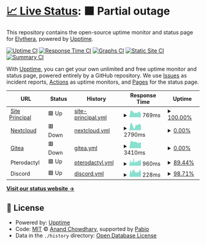 # [📈 Live Status](https://status.elythera.com): <!--live status--> **🟧 Partial outage**

This repository contains the open-source uptime monitor and status page for [Elythera](elythera.com), powered by [Upptime](https://github.com/upptime/upptime).

[![Uptime CI](https://github.com/Elythera/Status/workflows/Uptime%20CI/badge.svg)](https://github.com/Elythera/Status/actions?query=workflow%3A%22Uptime+CI%22)
[![Response Time CI](https://github.com/Elythera/Status/workflows/Response%20Time%20CI/badge.svg)](https://github.com/Elythera/Status/actions?query=workflow%3A%22Response+Time+CI%22)
[![Graphs CI](https://github.com/Elythera/Status/workflows/Graphs%20CI/badge.svg)](https://github.com/Elythera/Status/actions?query=workflow%3A%22Graphs+CI%22)
[![Static Site CI](https://github.com/Elythera/Status/workflows/Static%20Site%20CI/badge.svg)](https://github.com/Elythera/Status/actions?query=workflow%3A%22Static+Site+CI%22)
[![Summary CI](https://github.com/Elythera/Status/workflows/Summary%20CI/badge.svg)](https://github.com/Elythera/Status/actions?query=workflow%3A%22Summary+CI%22)

With [Upptime](https://upptime.js.org), you can get your own unlimited and free uptime monitor and status page, powered entirely by a GitHub repository. We use [Issues](https://github.com/Elythera/Status/issues) as incident reports, [Actions](https://github.com/Elythera/Status/actions) as uptime monitors, and [Pages](https://status.elythera.com) for the status page.

<!--start: status pages-->
<!-- This summary is generated by Upptime (https://github.com/upptime/upptime) -->
<!-- Do not edit this manually, your changes will be overwritten -->
<!-- prettier-ignore -->
| URL | Status | History | Response Time | Uptime |
| --- | ------ | ------- | ------------- | ------ |
| <img alt="" src="https://icons.duckduckgo.com/ip3/www.elythera.com.ico" height="13"> [Site Principal](https://www.elythera.com) | 🟩 Up | [site-principal.yml](https://github.com/Elythera/Status/commits/HEAD/history/site-principal.yml) | <details><summary><img alt="Response time graph" src="./graphs/site-principal/response-time-week.png" height="20"> 769ms</summary><br><a href="https://status.elythera.com/history/site-principal"><img alt="Response time 908" src="https://img.shields.io/endpoint?url=https%3A%2F%2Fraw.githubusercontent.com%2FElythera%2FStatus%2FHEAD%2Fapi%2Fsite-principal%2Fresponse-time.json"></a><br><a href="https://status.elythera.com/history/site-principal"><img alt="24-hour response time 514" src="https://img.shields.io/endpoint?url=https%3A%2F%2Fraw.githubusercontent.com%2FElythera%2FStatus%2FHEAD%2Fapi%2Fsite-principal%2Fresponse-time-day.json"></a><br><a href="https://status.elythera.com/history/site-principal"><img alt="7-day response time 769" src="https://img.shields.io/endpoint?url=https%3A%2F%2Fraw.githubusercontent.com%2FElythera%2FStatus%2FHEAD%2Fapi%2Fsite-principal%2Fresponse-time-week.json"></a><br><a href="https://status.elythera.com/history/site-principal"><img alt="30-day response time 921" src="https://img.shields.io/endpoint?url=https%3A%2F%2Fraw.githubusercontent.com%2FElythera%2FStatus%2FHEAD%2Fapi%2Fsite-principal%2Fresponse-time-month.json"></a><br><a href="https://status.elythera.com/history/site-principal"><img alt="1-year response time 908" src="https://img.shields.io/endpoint?url=https%3A%2F%2Fraw.githubusercontent.com%2FElythera%2FStatus%2FHEAD%2Fapi%2Fsite-principal%2Fresponse-time-year.json"></a></details> | <details><summary><a href="https://status.elythera.com/history/site-principal">100.00%</a></summary><a href="https://status.elythera.com/history/site-principal"><img alt="All-time uptime 100.00%" src="https://img.shields.io/endpoint?url=https%3A%2F%2Fraw.githubusercontent.com%2FElythera%2FStatus%2FHEAD%2Fapi%2Fsite-principal%2Fuptime.json"></a><br><a href="https://status.elythera.com/history/site-principal"><img alt="24-hour uptime 100.00%" src="https://img.shields.io/endpoint?url=https%3A%2F%2Fraw.githubusercontent.com%2FElythera%2FStatus%2FHEAD%2Fapi%2Fsite-principal%2Fuptime-day.json"></a><br><a href="https://status.elythera.com/history/site-principal"><img alt="7-day uptime 100.00%" src="https://img.shields.io/endpoint?url=https%3A%2F%2Fraw.githubusercontent.com%2FElythera%2FStatus%2FHEAD%2Fapi%2Fsite-principal%2Fuptime-week.json"></a><br><a href="https://status.elythera.com/history/site-principal"><img alt="30-day uptime 100.00%" src="https://img.shields.io/endpoint?url=https%3A%2F%2Fraw.githubusercontent.com%2FElythera%2FStatus%2FHEAD%2Fapi%2Fsite-principal%2Fuptime-month.json"></a><br><a href="https://status.elythera.com/history/site-principal"><img alt="1-year uptime 100.00%" src="https://img.shields.io/endpoint?url=https%3A%2F%2Fraw.githubusercontent.com%2FElythera%2FStatus%2FHEAD%2Fapi%2Fsite-principal%2Fuptime-year.json"></a></details>
| <img alt="" src="https://icons.duckduckgo.com/ip3/nc.elythera.com.ico" height="13"> [Nextcloud](https://nc.elythera.com) | 🟥 Down | [nextcloud.yml](https://github.com/Elythera/Status/commits/HEAD/history/nextcloud.yml) | <details><summary><img alt="Response time graph" src="./graphs/nextcloud/response-time-week.png" height="20"> 2790ms</summary><br><a href="https://status.elythera.com/history/nextcloud"><img alt="Response time 1337" src="https://img.shields.io/endpoint?url=https%3A%2F%2Fraw.githubusercontent.com%2FElythera%2FStatus%2FHEAD%2Fapi%2Fnextcloud%2Fresponse-time.json"></a><br><a href="https://status.elythera.com/history/nextcloud"><img alt="24-hour response time 3664" src="https://img.shields.io/endpoint?url=https%3A%2F%2Fraw.githubusercontent.com%2FElythera%2FStatus%2FHEAD%2Fapi%2Fnextcloud%2Fresponse-time-day.json"></a><br><a href="https://status.elythera.com/history/nextcloud"><img alt="7-day response time 2790" src="https://img.shields.io/endpoint?url=https%3A%2F%2Fraw.githubusercontent.com%2FElythera%2FStatus%2FHEAD%2Fapi%2Fnextcloud%2Fresponse-time-week.json"></a><br><a href="https://status.elythera.com/history/nextcloud"><img alt="30-day response time 1835" src="https://img.shields.io/endpoint?url=https%3A%2F%2Fraw.githubusercontent.com%2FElythera%2FStatus%2FHEAD%2Fapi%2Fnextcloud%2Fresponse-time-month.json"></a><br><a href="https://status.elythera.com/history/nextcloud"><img alt="1-year response time 1337" src="https://img.shields.io/endpoint?url=https%3A%2F%2Fraw.githubusercontent.com%2FElythera%2FStatus%2FHEAD%2Fapi%2Fnextcloud%2Fresponse-time-year.json"></a></details> | <details><summary><a href="https://status.elythera.com/history/nextcloud">0.00%</a></summary><a href="https://status.elythera.com/history/nextcloud"><img alt="All-time uptime 64.17%" src="https://img.shields.io/endpoint?url=https%3A%2F%2Fraw.githubusercontent.com%2FElythera%2FStatus%2FHEAD%2Fapi%2Fnextcloud%2Fuptime.json"></a><br><a href="https://status.elythera.com/history/nextcloud"><img alt="24-hour uptime 0.00%" src="https://img.shields.io/endpoint?url=https%3A%2F%2Fraw.githubusercontent.com%2FElythera%2FStatus%2FHEAD%2Fapi%2Fnextcloud%2Fuptime-day.json"></a><br><a href="https://status.elythera.com/history/nextcloud"><img alt="7-day uptime 0.00%" src="https://img.shields.io/endpoint?url=https%3A%2F%2Fraw.githubusercontent.com%2FElythera%2FStatus%2FHEAD%2Fapi%2Fnextcloud%2Fuptime-week.json"></a><br><a href="https://status.elythera.com/history/nextcloud"><img alt="30-day uptime 27.44%" src="https://img.shields.io/endpoint?url=https%3A%2F%2Fraw.githubusercontent.com%2FElythera%2FStatus%2FHEAD%2Fapi%2Fnextcloud%2Fuptime-month.json"></a><br><a href="https://status.elythera.com/history/nextcloud"><img alt="1-year uptime 64.17%" src="https://img.shields.io/endpoint?url=https%3A%2F%2Fraw.githubusercontent.com%2FElythera%2FStatus%2FHEAD%2Fapi%2Fnextcloud%2Fuptime-year.json"></a></details>
| <img alt="" src="https://icons.duckduckgo.com/ip3/git.elythera.com.ico" height="13"> [Gitea](https://git.elythera.com) | 🟥 Down | [gitea.yml](https://github.com/Elythera/Status/commits/HEAD/history/gitea.yml) | <details><summary><img alt="Response time graph" src="./graphs/gitea/response-time-week.png" height="20"> 3410ms</summary><br><a href="https://status.elythera.com/history/gitea"><img alt="Response time 1179" src="https://img.shields.io/endpoint?url=https%3A%2F%2Fraw.githubusercontent.com%2FElythera%2FStatus%2FHEAD%2Fapi%2Fgitea%2Fresponse-time.json"></a><br><a href="https://status.elythera.com/history/gitea"><img alt="24-hour response time 3207" src="https://img.shields.io/endpoint?url=https%3A%2F%2Fraw.githubusercontent.com%2FElythera%2FStatus%2FHEAD%2Fapi%2Fgitea%2Fresponse-time-day.json"></a><br><a href="https://status.elythera.com/history/gitea"><img alt="7-day response time 3410" src="https://img.shields.io/endpoint?url=https%3A%2F%2Fraw.githubusercontent.com%2FElythera%2FStatus%2FHEAD%2Fapi%2Fgitea%2Fresponse-time-week.json"></a><br><a href="https://status.elythera.com/history/gitea"><img alt="30-day response time 2009" src="https://img.shields.io/endpoint?url=https%3A%2F%2Fraw.githubusercontent.com%2FElythera%2FStatus%2FHEAD%2Fapi%2Fgitea%2Fresponse-time-month.json"></a><br><a href="https://status.elythera.com/history/gitea"><img alt="1-year response time 1179" src="https://img.shields.io/endpoint?url=https%3A%2F%2Fraw.githubusercontent.com%2FElythera%2FStatus%2FHEAD%2Fapi%2Fgitea%2Fresponse-time-year.json"></a></details> | <details><summary><a href="https://status.elythera.com/history/gitea">0.00%</a></summary><a href="https://status.elythera.com/history/gitea"><img alt="All-time uptime 65.50%" src="https://img.shields.io/endpoint?url=https%3A%2F%2Fraw.githubusercontent.com%2FElythera%2FStatus%2FHEAD%2Fapi%2Fgitea%2Fuptime.json"></a><br><a href="https://status.elythera.com/history/gitea"><img alt="24-hour uptime 0.00%" src="https://img.shields.io/endpoint?url=https%3A%2F%2Fraw.githubusercontent.com%2FElythera%2FStatus%2FHEAD%2Fapi%2Fgitea%2Fuptime-day.json"></a><br><a href="https://status.elythera.com/history/gitea"><img alt="7-day uptime 0.00%" src="https://img.shields.io/endpoint?url=https%3A%2F%2Fraw.githubusercontent.com%2FElythera%2FStatus%2FHEAD%2Fapi%2Fgitea%2Fuptime-week.json"></a><br><a href="https://status.elythera.com/history/gitea"><img alt="30-day uptime 30.13%" src="https://img.shields.io/endpoint?url=https%3A%2F%2Fraw.githubusercontent.com%2FElythera%2FStatus%2FHEAD%2Fapi%2Fgitea%2Fuptime-month.json"></a><br><a href="https://status.elythera.com/history/gitea"><img alt="1-year uptime 65.50%" src="https://img.shields.io/endpoint?url=https%3A%2F%2Fraw.githubusercontent.com%2FElythera%2FStatus%2FHEAD%2Fapi%2Fgitea%2Fuptime-year.json"></a></details>
| <img alt="" src="https://icons.duckduckgo.com/ip3/null.ico" height="13"> Pterodactyl | 🟩 Up | [pterodactyl.yml](https://github.com/Elythera/Status/commits/HEAD/history/pterodactyl.yml) | <details><summary><img alt="Response time graph" src="./graphs/pterodactyl/response-time-week.png" height="20"> 960ms</summary><br><a href="https://status.elythera.com/history/pterodactyl"><img alt="Response time 985" src="https://img.shields.io/endpoint?url=https%3A%2F%2Fraw.githubusercontent.com%2FElythera%2FStatus%2FHEAD%2Fapi%2Fpterodactyl%2Fresponse-time.json"></a><br><a href="https://status.elythera.com/history/pterodactyl"><img alt="24-hour response time 718" src="https://img.shields.io/endpoint?url=https%3A%2F%2Fraw.githubusercontent.com%2FElythera%2FStatus%2FHEAD%2Fapi%2Fpterodactyl%2Fresponse-time-day.json"></a><br><a href="https://status.elythera.com/history/pterodactyl"><img alt="7-day response time 960" src="https://img.shields.io/endpoint?url=https%3A%2F%2Fraw.githubusercontent.com%2FElythera%2FStatus%2FHEAD%2Fapi%2Fpterodactyl%2Fresponse-time-week.json"></a><br><a href="https://status.elythera.com/history/pterodactyl"><img alt="30-day response time 1001" src="https://img.shields.io/endpoint?url=https%3A%2F%2Fraw.githubusercontent.com%2FElythera%2FStatus%2FHEAD%2Fapi%2Fpterodactyl%2Fresponse-time-month.json"></a><br><a href="https://status.elythera.com/history/pterodactyl"><img alt="1-year response time 985" src="https://img.shields.io/endpoint?url=https%3A%2F%2Fraw.githubusercontent.com%2FElythera%2FStatus%2FHEAD%2Fapi%2Fpterodactyl%2Fresponse-time-year.json"></a></details> | <details><summary><a href="https://status.elythera.com/history/pterodactyl">89.44%</a></summary><a href="https://status.elythera.com/history/pterodactyl"><img alt="All-time uptime 75.63%" src="https://img.shields.io/endpoint?url=https%3A%2F%2Fraw.githubusercontent.com%2FElythera%2FStatus%2FHEAD%2Fapi%2Fpterodactyl%2Fuptime.json"></a><br><a href="https://status.elythera.com/history/pterodactyl"><img alt="24-hour uptime 100.00%" src="https://img.shields.io/endpoint?url=https%3A%2F%2Fraw.githubusercontent.com%2FElythera%2FStatus%2FHEAD%2Fapi%2Fpterodactyl%2Fuptime-day.json"></a><br><a href="https://status.elythera.com/history/pterodactyl"><img alt="7-day uptime 89.44%" src="https://img.shields.io/endpoint?url=https%3A%2F%2Fraw.githubusercontent.com%2FElythera%2FStatus%2FHEAD%2Fapi%2Fpterodactyl%2Fuptime-week.json"></a><br><a href="https://status.elythera.com/history/pterodactyl"><img alt="30-day uptime 51.06%" src="https://img.shields.io/endpoint?url=https%3A%2F%2Fraw.githubusercontent.com%2FElythera%2FStatus%2FHEAD%2Fapi%2Fpterodactyl%2Fuptime-month.json"></a><br><a href="https://status.elythera.com/history/pterodactyl"><img alt="1-year uptime 75.63%" src="https://img.shields.io/endpoint?url=https%3A%2F%2Fraw.githubusercontent.com%2FElythera%2FStatus%2FHEAD%2Fapi%2Fpterodactyl%2Fuptime-year.json"></a></details>
| <img alt="" src="https://icons.duckduckgo.com/ip3/null.ico" height="13"> Discord | 🟩 Up | [discord.yml](https://github.com/Elythera/Status/commits/HEAD/history/discord.yml) | <details><summary><img alt="Response time graph" src="./graphs/discord/response-time-week.png" height="20"> 228ms</summary><br><a href="https://status.elythera.com/history/discord"><img alt="Response time 217" src="https://img.shields.io/endpoint?url=https%3A%2F%2Fraw.githubusercontent.com%2FElythera%2FStatus%2FHEAD%2Fapi%2Fdiscord%2Fresponse-time.json"></a><br><a href="https://status.elythera.com/history/discord"><img alt="24-hour response time 168" src="https://img.shields.io/endpoint?url=https%3A%2F%2Fraw.githubusercontent.com%2FElythera%2FStatus%2FHEAD%2Fapi%2Fdiscord%2Fresponse-time-day.json"></a><br><a href="https://status.elythera.com/history/discord"><img alt="7-day response time 228" src="https://img.shields.io/endpoint?url=https%3A%2F%2Fraw.githubusercontent.com%2FElythera%2FStatus%2FHEAD%2Fapi%2Fdiscord%2Fresponse-time-week.json"></a><br><a href="https://status.elythera.com/history/discord"><img alt="30-day response time 220" src="https://img.shields.io/endpoint?url=https%3A%2F%2Fraw.githubusercontent.com%2FElythera%2FStatus%2FHEAD%2Fapi%2Fdiscord%2Fresponse-time-month.json"></a><br><a href="https://status.elythera.com/history/discord"><img alt="1-year response time 217" src="https://img.shields.io/endpoint?url=https%3A%2F%2Fraw.githubusercontent.com%2FElythera%2FStatus%2FHEAD%2Fapi%2Fdiscord%2Fresponse-time-year.json"></a></details> | <details><summary><a href="https://status.elythera.com/history/discord">98.71%</a></summary><a href="https://status.elythera.com/history/discord"><img alt="All-time uptime 99.70%" src="https://img.shields.io/endpoint?url=https%3A%2F%2Fraw.githubusercontent.com%2FElythera%2FStatus%2FHEAD%2Fapi%2Fdiscord%2Fuptime.json"></a><br><a href="https://status.elythera.com/history/discord"><img alt="24-hour uptime 100.00%" src="https://img.shields.io/endpoint?url=https%3A%2F%2Fraw.githubusercontent.com%2FElythera%2FStatus%2FHEAD%2Fapi%2Fdiscord%2Fuptime-day.json"></a><br><a href="https://status.elythera.com/history/discord"><img alt="7-day uptime 98.71%" src="https://img.shields.io/endpoint?url=https%3A%2F%2Fraw.githubusercontent.com%2FElythera%2FStatus%2FHEAD%2Fapi%2Fdiscord%2Fuptime-week.json"></a><br><a href="https://status.elythera.com/history/discord"><img alt="30-day uptime 99.68%" src="https://img.shields.io/endpoint?url=https%3A%2F%2Fraw.githubusercontent.com%2FElythera%2FStatus%2FHEAD%2Fapi%2Fdiscord%2Fuptime-month.json"></a><br><a href="https://status.elythera.com/history/discord"><img alt="1-year uptime 99.70%" src="https://img.shields.io/endpoint?url=https%3A%2F%2Fraw.githubusercontent.com%2FElythera%2FStatus%2FHEAD%2Fapi%2Fdiscord%2Fuptime-year.json"></a></details>

<!--end: status pages-->

[**Visit our status website →**](https://status.elythera.com)

## 📄 License

- Powered by: [Upptime](https://github.com/upptime/upptime)
- Code: [MIT](./LICENSE) © [Anand Chowdhary](https://anandchowdhary.com), supported by [Pabio](https://pabio.com)
- Data in the `./history` directory: [Open Database License](https://opendatacommons.org/licenses/odbl/1-0/)
